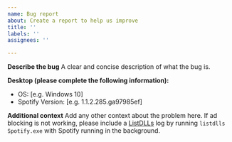 ```yaml
---
name: Bug report
about: Create a report to help us improve
title: ''
labels: ''
assignees: ''

---
```


**Describe the bug**
A clear and concise description of what the bug is.

**Desktop (please complete the following information):**
 - OS: [e.g. Windows 10]
 - Spotify Version: [e.g. 1.1.2.285.ga97985ef]

**Additional context**
Add any other context about the problem here. If ad blocking is not working, please include a [ListDLLs](https://docs.microsoft.com/en-us/sysinternals/downloads/listdlls) log by running `listdlls Spotify.exe` with Spotify running in the background.
